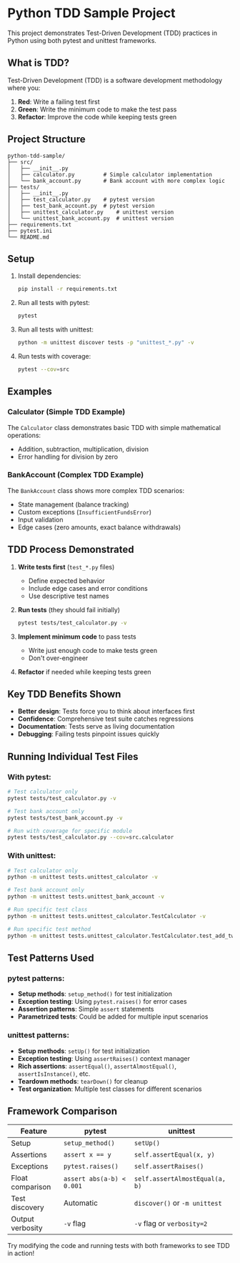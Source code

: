# Python TDD Sample Project

This project demonstrates Test-Driven Development (TDD) practices in Python using both pytest and unittest frameworks.

## What is TDD?

Test-Driven Development (TDD) is a software development methodology where you:

1. **Red**: Write a failing test first
2. **Green**: Write the minimum code to make the test pass
3. **Refactor**: Improve the code while keeping tests green

## Project Structure

```
python-tdd-sample/
├── src/
│   ├── __init__.py
│   ├── calculator.py         # Simple calculator implementation
│   └── bank_account.py       # Bank account with more complex logic
├── tests/
│   ├── __init__.py
│   ├── test_calculator.py    # pytest version
│   ├── test_bank_account.py  # pytest version
│   ├── unittest_calculator.py    # unittest version
│   └── unittest_bank_account.py  # unittest version
├── requirements.txt
├── pytest.ini
└── README.md
```

## Setup

1. Install dependencies:
   ```bash
   pip install -r requirements.txt
   ```

2. Run all tests with pytest:
   ```bash
   pytest
   ```

3. Run all tests with unittest:
   ```bash
   python -m unittest discover tests -p "unittest_*.py" -v
   ```

4. Run tests with coverage:
   ```bash
   pytest --cov=src
   ```

## Examples

### Calculator (Simple TDD Example)

The `Calculator` class demonstrates basic TDD with simple mathematical operations:
- Addition, subtraction, multiplication, division
- Error handling for division by zero

### BankAccount (Complex TDD Example)

The `BankAccount` class shows more complex TDD scenarios:
- State management (balance tracking)
- Custom exceptions (`InsufficientFundsError`)
- Input validation
- Edge cases (zero amounts, exact balance withdrawals)

## TDD Process Demonstrated

1. **Write tests first** (`test_*.py` files)
   - Define expected behavior
   - Include edge cases and error conditions
   - Use descriptive test names

2. **Run tests** (they should fail initially)
   ```bash
   pytest tests/test_calculator.py -v
   ```

3. **Implement minimum code** to pass tests
   - Write just enough code to make tests green
   - Don't over-engineer

4. **Refactor** if needed while keeping tests green

## Key TDD Benefits Shown

- **Better design**: Tests force you to think about interfaces first
- **Confidence**: Comprehensive test suite catches regressions
- **Documentation**: Tests serve as living documentation
- **Debugging**: Failing tests pinpoint issues quickly

## Running Individual Test Files

### With pytest:
```bash
# Test calculator only
pytest tests/test_calculator.py -v

# Test bank account only
pytest tests/test_bank_account.py -v

# Run with coverage for specific module
pytest tests/test_calculator.py --cov=src.calculator
```

### With unittest:
```bash
# Test calculator only
python -m unittest tests.unittest_calculator -v

# Test bank account only
python -m unittest tests.unittest_bank_account -v

# Run specific test class
python -m unittest tests.unittest_calculator.TestCalculator -v

# Run specific test method
python -m unittest tests.unittest_calculator.TestCalculator.test_add_two_positive_numbers -v
```

## Test Patterns Used

### pytest patterns:
- **Setup methods**: `setup_method()` for test initialization
- **Exception testing**: Using `pytest.raises()` for error cases
- **Assertion patterns**: Simple `assert` statements
- **Parametrized tests**: Could be added for multiple input scenarios

### unittest patterns:
- **Setup methods**: `setUp()` for test initialization
- **Exception testing**: Using `assertRaises()` context manager
- **Rich assertions**: `assertEqual()`, `assertAlmostEqual()`, `assertIsInstance()`, etc.
- **Teardown methods**: `tearDown()` for cleanup
- **Test organization**: Multiple test classes for different scenarios

## Framework Comparison

| Feature | pytest | unittest |
|---------|--------|----------|
| Setup | `setup_method()` | `setUp()` |
| Assertions | `assert x == y` | `self.assertEqual(x, y)` |
| Exceptions | `pytest.raises()` | `self.assertRaises()` |
| Float comparison | `assert abs(a-b) < 0.001` | `self.assertAlmostEqual(a, b)` |
| Test discovery | Automatic | `discover()` or `-m unittest` |
| Output verbosity | `-v` flag | `-v` flag or `verbosity=2` |

Try modifying the code and running tests with both frameworks to see TDD in action!